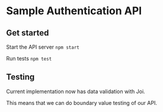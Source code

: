 # Sample Authentication API

## Get started

Start the API server `npm start`

Run tests `npm test`

## Testing

Current implementation now has data validation with Joi.

This means that we can do boundary value testing of our API.